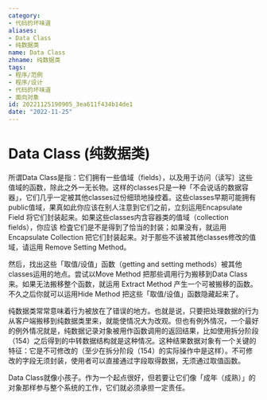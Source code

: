 ```yaml
---
category:
- 代码的坏味道
aliases:
- Data Class
- 纯数据类
name: Data Class
zhname: 纯数据类
tags:
- 程序/范例
- 程序/设计
- 代码的坏味道
- 面向对象
id: 20221125190905_3ea611f434b14de1
date: "2022-11-25"
---
```


# Data Class (纯数据类)

所谓Data Class是指：它们拥有一些值域（fields），以及用于访问（读写〕这些值域的函数，除此之外一无长物。这样的classes只是一种「不会说话的数据容器」，它们几乎一定被其他classes过份细琐地操控着。这些classes早期可能拥有public值域，果真如此你应该在别人注意到它们之前，立刻运用Encapsulate Field 将它们封装起来。如果这些classes内含容器类的值域（collection fields），你应该 检査它们是不是得到了恰当的封装；如果没有，就运用 Encapsulate Collection 把它们封装起来。对于那些不该被其他classes修改的值域，请运用 Remove Setting Method。

然后，找出这些「取值/设值」函数（getting and setting methods）被其他classes运用的地点。尝试以Move Method 把那些调用行为搬移到Data Class来。如果无法搬移整个函数，就运用 Extract Method 产生一个可被搬移的函数。不久之后你就可以运用Hide Method 把这些「取值/设值」函数隐藏起来了。

纯数据类常常意味着行为被放在了错误的地方。也就是说，只要把处理数据的行为从客户端搬移到纯数据类里来，就能使情况大为改观。但也有例外情况，一个最好的例外情况就是，纯数据记录对象被用作函数调用的返回结果，比如使用拆分阶段（154）之后得到的中转数据结构就是这种情况。这种结果数据对象有一个关键的特征：它是不可修改的（至少在拆分阶段（154）的实际操作中是这样）。不可修改的字段无须封装，使用者可以直接通过字段取得数据，无须通过取值函数。

Data Class就像小孩子。作为一个起点很好，但若要让它们像「成年（成熟）」的对象那样参与整个系统的工作，它们就必须承担一定责任。
